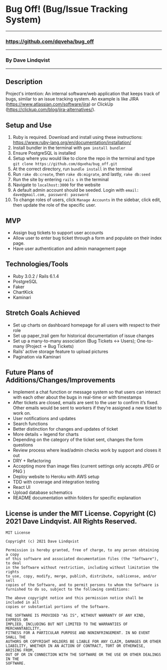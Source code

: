 # Bug Off! (Bug/Issue Tracking System)
---
### https://github.com/dqveha/bug_off
---
### By Dave Lindqvist
---
## Description
Project's intention: An internal software/web application that keeps track of bugs, similar to an issue tracking system. An example is like JIRA (https://www.atlassian.com/software/jira) or ClickUp (https://clickup.com/blog/jira-alternatives/).

## Setup and Use
1. Ruby is required. Download and install using these instructions: https://www.ruby-lang.org/en/documentation/installation/
2. Install bundler in the terminal with `gem install bundler`
3. Ensure PostgreSQL is installed
4. Setup where you would like to clone the repo in the terminal and type `git clone https://github.com/dqveha/bug_off.git`
5. At the correct directory, run `bundle install` in the terminal
6. Run `rake db:create`, then `rake db:migrate`, and lastly, `rake db:seed`
7. Run the site by entering `rails s` in the terminal
8. Navigate to `localhost:3000` for the website
9. A default admin account should be seeded. Login with `email: dave@gmail.com, password: password` 
10. To change roles of users, click `Manage Accounts` in the sidebar, click edit, then update the role of the specific user.
## MVP
* Assign bug tickets to support user accounts
* Allow user to enter bug ticket through a form and populate on their index page.
* Have user authentication and admin management page

## Technologies/Tools
* Ruby 3.0.2 / Rails 6.1.4
* PostgreSQL
* Faker
* ChartKick
* Kaminari
## Stretch Goals Achieved

* Set up charts on dashboard homepage for all users with respect to their role
* Set up paper_trail gem for historical documentation of issue changes
* Set up a many-to-many association (Bug Tickets <-> Users); One-to-many (Project -> Bug Tickets)
* Rails' active storage feature to upload pictures
* Pagination via Kaminari

## Future Plans of Additions/Changes/Improvements
* Implement a chat function or message system so that users can interact with each other about the bugs in real-time or with timestamps
* After tickets are closed, emails are sent to the user to confirm it’s fixed. Other emails would be sent to workers if they’re assigned a new ticket to work on.
* User notifications and updates
* Search functions
* Better distinction for changes and updates of ticket
* More details + legend for charts
* Depending on the category of the ticket sent, changes the form questions
* Review process where lead/admin checks work by support and closes it out
* DRY + Refactoring
* Accepting more than image files (current settings only accepts JPEG or PNG )
* Deploy website to Heroku with AWS setup
* TDD with coverage and integration testing
* React UI
* Upload database schematics
* README documentation within folders for specific explanation

## License is under the MIT License. Copyright (C) 2021 Dave Lindqvist. All Rights Reserved.

```
MIT License

Copyright (c) 2021 Dave Lindqvist

Permission is hereby granted, free of charge, to any person obtaining a copy
of this software and associated documentation files (the "Software"), to deal
in the Software without restriction, including without limitation the rights
to use, copy, modify, merge, publish, distribute, sublicense, and/or sell
copies of the Software, and to permit persons to whom the Software is
furnished to do so, subject to the following conditions:

The above copyright notice and this permission notice shall be included in all
copies or substantial portions of the Software.

THE SOFTWARE IS PROVIDED "AS IS", WITHOUT WARRANTY OF ANY KIND, EXPRESS OR
IMPLIED, INCLUDING BUT NOT LIMITED TO THE WARRANTIES OF MERCHANTABILITY,
FITNESS FOR A PARTICULAR PURPOSE AND NONINFRINGEMENT. IN NO EVENT SHALL THE
AUTHORS OR COPYRIGHT HOLDERS BE LIABLE FOR ANY CLAIM, DAMAGES OR OTHER
LIABILITY, WHETHER IN AN ACTION OF CONTRACT, TORT OR OTHERWISE, ARISING FROM,
OUT OF OR IN CONNECTION WITH THE SOFTWARE OR THE USE OR OTHER DEALINGS IN THE
SOFTWARE.
```

